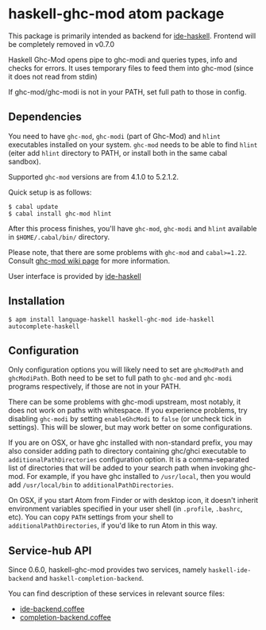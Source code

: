 # haskell-ghc-mod atom package

This package is primarily intended as backend for [ide-haskell](https://atom.io/packages/ide-haskell). Frontend will be completely
removed in v0.7.0

Haskell Ghc-Mod opens pipe to ghc-modi and queries types, info and checks
for errors. It uses temporary files to feed them into ghc-mod (since it does
not read from stdin)

If ghc-mod/ghc-modi is not in your PATH, set full path to those in config.

## Dependencies

You need to have `ghc-mod`, `ghc-modi` (part of Ghc-Mod) and `hlint` executables
installed on your system. `ghc-mod` needs to be able to find `hlint` (eiter add `hlint` directory to PATH, or install both in the same cabal sandbox).

Supported `ghc-mod` versions are from 4.1.0 to 5.2.1.2.

Quick setup is as follows:

```
$ cabal update
$ cabal install ghc-mod hlint
```

After this process finishes, you'll have `ghc-mod`, `ghc-modi` and `hlint` available in `$HOME/.cabal/bin/` directory.

Please note, that there are some problems with `ghc-mod` and `cabal>=1.22`.
Consult [ghc-mod wiki page][inconsistent-cabal] for more information.

User interface is provided by [ide-haskell](https://atom.io/packages/ide-haskell)

[inconsistent-cabal]: https://github.com/kazu-yamamoto/ghc-mod/wiki/InconsistentCabalVersions

## Installation

```
$ apm install language-haskell haskell-ghc-mod ide-haskell autocomplete-haskell
```

## Configuration

Only configuration options you will likely need to set are `ghcModPath` and
`ghcModiPath`. Both need to be set to full path to `ghc-mod` and `ghc-modi`
programs respectively, if those are not in your PATH.

There can be some problems with ghc-modi upstream, most notably, it does not
work on paths with whitespace. If you experience problems, try disabling
`ghc-modi` by setting `enableGhcModi` to `false` (or uncheck tick in settings).
This will be slower, but may work better on some configurations.

If you are on OSX, or have ghc installed with non-standard prefix, you may also
consider adding path to directory containing ghc/ghci executable to
`additionalPathDirectories` configuration option. It is a comma-separated list
of directories that will be added to your search path when invoking ghc-mod.
For example, if you have ghc installed to `/usr/local`, then you would add
`/usr/local/bin` to `additionalPathDirectories`.

On OSX, if you start Atom from Finder or with desktop icon, it doesn't inherit
environment variables specified in your user shell (in `.profile`, `.bashrc`,
etc). You can copy `PATH` settings from your shell to
`additionalPathDirectories`, if you'd like to run Atom in this way.

## Service-hub API

Since 0.6.0, haskell-ghc-mod provides two services, namely `haskell-ide-backend`
and `haskell-completion-backend`.

You can find description of these services in relevant source files:

* [ide-backend.coffee][1]
* [completion-backend.coffee][2]

[1]:https://github.com/atom-haskell/haskell-ghc-mod/blob/master/lib/ide-backend.coffee
[2]:https://github.com/atom-haskell/haskell-ghc-mod/blob/master/lib/completion-backend.coffee
